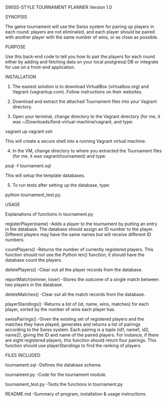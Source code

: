 SWISS-STYLE TOURNAMENT PLANNER
Version 1.0



SYNOPSIS

The game tournament will use the Swiss system for pairing up players in each round: players are not eliminated, and each player should be paired with another player with the same number of wins, or as close as possible.




PURPOSE

Use this back-end code to tell you how to pair the players for each round either by adding and fetching data on your local postgresql DB or integrate for use on a front-end application.




INSTALLATION

1. The easiest solution is to download VirtualBox (virtualbox.org) and Vagrant (vagrantup.com). Follow instructions on their websites.

2. Download and extract the attached Tournament files into your Vagrant directory.

3. Open your terminal, change directory to the Vagrant directory (for me, it was ~/Downloads/fsnd-virtual-machine/vagrant, and type:

vagrant up
vagrant ssh

This will create a secure shell into a running Vagrant virtual machine. 

4. In the VM, change directory to where you extracted the Tournament files (for me, it was vagrant/tournament) and type:

psql -f tournament.sql

This will setup the template databases.

5. To run tests after setting up the database, type:

python tournament_test.py.



USAGE

Explanations of functions in tournament.py

registerPlayer(name)
-Adds a player to the tournament by putting an entry in the database. The database should assign an ID number to the player. Different players may have the same names but will receive different ID numbers.

countPlayers()
-Returns the number of currently registered players. This function should not use the Python len() function; it should have the database count the players.

deletePlayers()
-Clear out all the player records from the database.

reportMatch(winner, loser)
-Stores the outcome of a single match between two players in the database.

deleteMatches()
-Clear out all the match records from the database.

playerStandings()
-Returns a list of (id, name, wins, matches) for each player, sorted by the number of wins each player has.

swissPairings()
-Given the existing set of registered players and the matches they have played, generates and returns a list of pairings according to the Swiss system. Each pairing is a tuple (id1, name1, id2, name2), giving the ID and name of the paired players. For instance, if there are eight registered players, this function should return four pairings. This function should use playerStandings to find the ranking of players.




FILES INCLUDED

tournament.sql
-Defines the database schema.

tournament.py
-Code for the tournament module.

tournament_test.py
-Tests the functions in tournament.py

README.md
-Summary of program, installation & usage instructions.